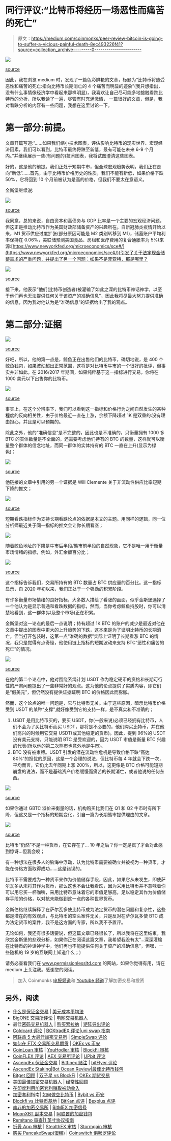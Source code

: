 # 同行评议:“比特币将经历一场恶性而痛苦的死亡”

> 原文：<https://medium.com/coinmonks/peer-review-bitcoin-is-going-to-suffer-a-vicious-painful-death-8ec493226f41?source=collection_archive---------0----------------------->

![](img/c2f5adb5ceceaa7ef366d7613bbaa460.png)

[source](/ginsbergonomics/bitcoin-is-going-to-suffer-a-vicious-painful-death-56d98592c0b7)

因此，我在浏览 medium 时，发现了一篇色彩鲜艳的文章，标题为“比特币将遭受恶性和痛苦的死亡:指向比特币长期消亡的 4 个痛苦而明显的迹象”(我只想指出，没有什么事情像经济学中看起来那样明显)，我喜欢让自己尽可能多地接触看跌比特币的分析，所以我读了一遍，尽管有时充满激情， 一篇很好的文章，但是，我对看跌分析的内容有一些问题，我想在这里讨论一下。

# 第一部分:前提。

文章开篇写道:“……如果我们缩小技术图表，评估影响比特币的现实世界、宏观经济因素，我们可以看到，比特币最终将跌至新低，最有可能在未来 6-9 个月内。”并继续展示一些(有问题的)技术图表，我将试图澄清这些图表。

好的，这是他的前提。我们正处于短期牛市，但全球宏观趋势表明，我们正在走向“新低”……首先，由于比特币价格历史的性质，我们不能有新低，如果价格下跌 50%，它将回到 10 个月前被认为是高的价格，但我们不要太在意语义。

金斯堡继续说:

![](img/ad3196abdbad40f3b5e6ab78a584d917.png)

[source](/ginsbergonomics/bitcoin-is-going-to-suffer-a-vicious-painful-death-56d98592c0b7)

我同意，总的来说，自由资本和高债务与 GDP 比率是一个主要的宏观经济问题，但这正是推动比特币作为美国财政部储备资产的兴趣所在。自新冠肺炎疫情开始以来，M1 货币供应过度扩张(部分原因可能是 M2 类别转移到 M1)，储蓄账户平均利率保持在 0.06%，美联储预测美国食品、房租和医疗费用的复合通胀率为 5%(来源:[https://www.newyorkfed.org/microeconomics/sce#/](https://www.newyorkfed.org/microeconomics/sce#/))引发了关于法定现金储蓄需求的严重问题，并提出了另一个问题；如果不是菲亚特，那是哪里？

![](img/bb06a8e7528294b70970a1937dfe32ed.png)

[source](https://fred.stlouisfed.org/series/M1SL)

接下来，他表示“他们(比特币创造者)被灌输了如此之深的比特币神话神学，以至于他们再也无法提供任何关于该资产的准确信息”，因此我将尽最大努力提供准确的信息，因为我对他认为是“准确信息”的证据给出了我的观点。

# 第二部分:证据

![](img/43f67392298554da87f92d448597863c.png)

[source](/ginsbergonomics/bitcoin-is-going-to-suffer-a-vicious-painful-death-56d98592c0b7)

好吧，所以，他的第一点是，鲸鱼正在出售他们的比特币，确切地说，是 400 个鲸鱼钱包，如果波动超出正常范围，这将是对比特币牛市的一个很好的批评，但事实并非如此。在 2016/2017 年期间，如果纯粹基于这一指标进行交易，你将在 1000 美元以下出售你的比特币。

![](img/5603841561150956c3707bbf5e869e88.png)

[source](http://www.glassnode.com)

事实上，在这个分辨率下，我们可以看到这一指标和价格行为之间自然发生的某种程度的反向相关性，由于价格最近一直在上涨，余额下降超过 1K 是双重的:没有理由担心，并且是可以预期的。

除此之外，他的“准确信息”是不完整的，因此也是不准确的，只衡量拥有 1000 多 BTC 的实体数量是不全面的，还需要考虑他们持有的 BTC 的数量，这样就可以衡量整个群体的信念地址，而同一群体的实体持有的 BTC 一直在上升(显示为绿色)；

![](img/a4f18379a9d1084176e34e13beb76b81.png)

[source](http://www.glassnode.com)

他链接的文章中引用的另一个证据是 Will Clemente 关于非流动性供应比率短期下降的推文；

![](img/7c696b8da61df1f0f4a32ff311f7f890.png)

[source](https://www.fxstreet.com/cryptocurrencies/news/bitcoin-whales-trim-their-holdings-as-fear-of-mass-sell-off-looms-202108250914)

短期看跌指标作为支持长期看跌论点的依据是本文的主题。用同样的逻辑，同一位分析师最近关于同一指标的推文会让你长期看涨；

![](img/189fc9e31206a2983ce39c8a6c2ff4fd.png)

随着鲸鱼地址的下降是牛市后半段/熊市前半段的自然现象，它不是唯一用于衡量市场情绪的指标，例如，外汇余额百分比；

![](img/d12e7bf61caa57de3bf92a5abebeee08.png)

[source](http://www.glassnode.com)

这个指标告诉我们，交易所持有的 BTC 数量占 BTC 供应量的百分比。这一指标显示，自 2020 年初以来，我们正处于一个强劲的积累阶段。

有许多衡量市场情绪的良好指标，大多数人描绘了看涨的画面，似乎金斯堡选择了一个他认为是显示普通和看跌数据的指标，然而，当你考虑鲸鱼持股时，你可以清楚地看到，这一群体(以及整个市场)正在积累。

金斯堡对这一论点的最后一点说明；持有超过 1K BTC 的账户的减少是最近对他在文章中提出的图表中更大的上升趋势的下跌，这本来是为了证明比特币的长期消亡，但当打开包装时，这第一点“准确的数据”实际上证明了长期看涨 BTC 的情况，我只是觉得有点奇怪，他使用链上指标的短期波动来支持 BTC“恶性和痛苦的死亡”的情况。

![](img/c86cccdfeead40a615cd8fafbc4a235d.png)

[source](/ginsbergonomics/bitcoin-is-going-to-suffer-a-vicious-painful-death-56d98592c0b7)

在他的第二个论点中，他对围绕系绳计划 USDT 作为稳定硬币的资格和长期可行性的严肃问题提出了一些非常好的观点。这为他的论点提供了实质内容，即它们是“假美元”，但仍然没有提供证据证明 BTC 的价格因此而膨胀。

然而，这个论点的唯一问题是，它与比特币无关。由于这些原因，暗示比特币价格受到 USDT 的某种“支撑”,就好像受到它的支持一样，是不真实和不准确的；

1.  USDT 是用比特币买的，要买 USDT，你(一般来说)必须已经拥有比特币，人们不会为了买比特币而买 USDT，那将是不必要的，他们购买比特币，并在他们高兴的时候用它交易 USDT(或其他稳定的货币)。因此，提到 96%的 USDT 没有美元支持，只能说明 BTC 是受欢迎的，因为 USDT 市值是衡量 BTC 兴趣的代表(所以他的第二次熊市也意外地是牛市)。
2.  BTC 没有被束缚。USDT 引发的潜在流动性危机是导致价格下跌“高达 80%”的担忧的原因，这是一个合理的说法，但比特币每 4 年就会下跌一次，平均而言，它仍比去年同期上涨 200%，所以，这更像是 BTC 价格可能短期崩盘的说法，而不是基础资产价格缓慢而痛苦的长期消亡，或者他说的任何东西。

![](img/2aae9a8733e90a0f31aaaf461bb0cb9d.png)

[source](/ginsbergonomics/bitcoin-is-going-to-suffer-a-vicious-painful-death-56d98592c0b7)

如果你通过 GBTC 溢价来衡量的话，机构购买比我们在 Q1 和 Q2 牛市时有所下降，但这又是一个指标的短期变化，引自一篇为长期熊市提供理由的文章。

![](img/c85c828d27e5001788356fb81c1ba6d4.png)

[source](/ginsbergonomics/bitcoin-is-going-to-suffer-a-vicious-painful-death-56d98592c0b7)

比特币“仍然”不是一种货币，在它存在了… 10 年之后？你一定是疯了才会对此感到惊讶…但我会咬；

有一种想法在很多人的脑海中浮动，认为比特币需要被确立并被视为一种货币，才能在价格方面取得成功……这是错误的。

比特币不需要成为一种货币来作为价值储存手段，因此，如果它从未发生，即使萨尔瓦多从未将其作为货币，那么这也不会让我看跌，因为采用比特币并不意味着你可以用它买一杯咖啡，采用比特币意味着它的市值足够高，足以稳定其作为价值储存手段的价格，以对抗未能做到这一点的各种世界货币。

金斯伯格继续解释了在萨尔瓦多使比特币成为法定货币的潜在问题和复杂性，这些都是潜在的有效观点，与比特币的空头案件无关，只是反对在萨尔瓦多使 BTC 成为法定货币的案件，我不是这方面的专家，所以我不予置评。

无论如何，我还有很多话要说，但这篇文章已经很长了，所以我将在这里结束，我欣赏金斯堡的悲观分析，如果你正在阅读这篇文章，我希望我没有太“…深深灌输在比特币的神话神学中，他们再也不能提供任何关于资产的准确信息”，但嘿，一些随机的 19 岁的互联网上知道什么；)

请务必查看我们在 www.permissionlessltd.com 的网站，如果你觉得有用，请在 medium 上关注我。感谢您的阅读。

> 加入 Coinmonks [电报频道](https://t.me/coincodecap)和 [Youtube 频道](https://www.youtube.com/channel/UCbyDhTbOiKh2iUMKBi4-4Zg)了解加密交易和投资

## 另外，阅读

*   [什么是保证金交易](https://blog.coincodecap.com/margin-trading) | [美元成本平均法](https://blog.coincodecap.com/dca)
*   [BigONE 交易所评论](/coinmonks/bigone-exchange-review-64705d85a1d4) | [电网交易机器人](https://blog.coincodecap.com/grid-trading)
*   最佳[密码交易机器人](https://blog.coincodecap.com/best-crypto-trading-bots) | [购买索拉纳](https://blog.coincodecap.com/buy-solana) | [矩阵导出评论](https://blog.coincodecap.com/matrixport-review)
*   [Coldcard 评论](https://blog.coincodecap.com/coldcard-review) | [BOXtradEX 评论](https://blog.coincodecap.com/boxtradex-review)|[uni swap 指南](https://blog.coincodecap.com/uniswap)
*   [阿联酋 5 大最佳加密交易所](https://blog.coincodecap.com/best-crypto-exchanges-in-uae) | [SimpleSwap 评论](https://blog.coincodecap.com/simpleswap-review)
*   [如何在 FTX 交易所交易期货](https://blog.coincodecap.com/ftx-futures-trading) | [OKEx vs 币安](https://blog.coincodecap.com/okex-vs-binance)
*   [CoinLoan 审核](https://blog.coincodecap.com/coinloan-review) | [YouHodler 审核](/coinmonks/youhodler-4-easy-ways-to-make-money-98969b9689f2) | [BlockFi 审核](https://blog.coincodecap.com/blockfi-review)
*   [CoinFLEX 评论](https://blog.coincodecap.com/coinflex-review) | [AEX 交易所评论](https://blog.coincodecap.com/aex-exchange-review) | [UPbit 评论](https://blog.coincodecap.com/upbit-review)
*   [AscendEx 保证金交易](https://blog.coincodecap.com/ascendex-margin-trading) | [Bitfinex 赌注](https://blog.coincodecap.com/bitfinex-staking) | [bitFlyer 评论](https://blog.coincodecap.com/bitflyer-review)
*   [AscendEx Staking](https://blog.coincodecap.com/ascendex-staking)|[Bot Ocean Review](https://blog.coincodecap.com/bot-ocean-review)|[最佳比特币钱包](https://blog.coincodecap.com/bitcoin-wallets-india)
*   [Bitget 回顾](https://blog.coincodecap.com/bitget-review) | [双子星 vs BlockFi](https://blog.coincodecap.com/gemini-vs-blockfi) | [OKEx 期货交易](https://blog.coincodecap.com/okex-futures-trading)
*   [美国最佳加密交易机器人](https://blog.coincodecap.com/crypto-trading-bots-in-the-us) | [经常性回顾](https://blog.coincodecap.com/changelly-review)
*   [在印度利用加密套利赚取被动收入](https://blog.coincodecap.com/crypto-arbitrage-in-india)
*   [加密套利](/coinmonks/crypto-arbitrage-guide-how-to-make-money-as-a-beginner-62bfe5c868f6)指南| [如何做空比特币](/coinmonks/how-to-short-bitcoin-568a2d0b4ae5) | [Bybit vs 币安](https://blog.coincodecap.com/bybit-binance-moonxbt)
*   [Blockfi vs 比特币基地](https://blog.coincodecap.com/blockfi-vs-coinbase) | [BitKan 点评](https://blog.coincodecap.com/bitkan-review) | [Bexplus 点评](https://blog.coincodecap.com/bexplus-review)
*   [南非的加密交易所](https://blog.coincodecap.com/crypto-exchanges-in-south-africa) | [BitMEX 加密信号](https://blog.coincodecap.com/bitmex-crypto-signals)
*   [MoonXBT 副本交易](https://blog.coincodecap.com/moonxbt-copy-trading) | [阿联酋的加密钱包](https://blog.coincodecap.com/crypto-wallets-in-uae)
*   [Remitano 审查](https://blog.coincodecap.com/remitano-review)|[1 英寸协议指南](https://blog.coincodecap.com/1inch)
*   [折叠 App 审核](https://blog.coincodecap.com/fold-app-review) | [StealthEX 审核](/coinmonks/stealthex-review-396c67309988) | [Stormgain 审核](https://blog.coincodecap.com/stormgain-review)
*   [购买 PancakeSwap(蛋糕)](https://blog.coincodecap.com/buy-pancakeswap) | [Coinswitch 俱吠罗评论](/coinmonks/coinswitch-kuber-review-1a8dc5c7a739)